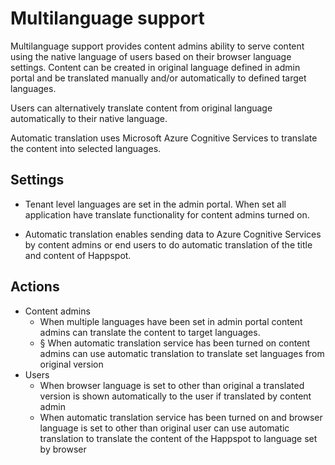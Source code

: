 # Multilanguage support

Multilanguage support provides content admins ability to serve content using the native language of users based on their browser language settings. Content can be created in original language defined in admin portal and be translated manually and/or automatically to defined target languages.

Users can alternatively translate content from original language automatically to their native language.

Automatic translation uses Microsoft Azure Cognitive Services to translate the content into selected languages.

## Settings

- Tenant level languages are set in the admin portal. When set all application have translate functionality for content admins turned on.

- Automatic translation enables sending data to Azure Cognitive Services by content admins or end users to do automatic translation of the title and content of Happspot.

## Actions

- Content admins
  - When multiple languages have been set in admin portal content admins can translate the content to target languages.
  - § When automatic translation service has been turned on content admins can use automatic translation to translate set languages from original version
- Users
  - When browser language is set to other than original a translated version is shown automatically to the user if translated by content admin
  - When automatic translation service has been turned on and browser language is set to other than original user can use automatic translation to translate the content of the Happspot to language set by browser